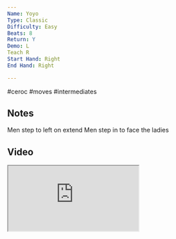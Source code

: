 ```yaml
---
Name: Yoyo
Type: Classic
Difficulty: Easy
Beats: 8
Return: Y
Demo: L
Teach R
Start Hand: Right
End Hand: Right

---
```

#ceroc #moves #intermediates
## Notes
Men step to left on extend
Men step in to face the ladies

## Video
<iframe src="https://www.network.ceroc.com/Teachers/DanceMoves/CurrentLibrary/Video/16Yoyo.mp4" />

## Top Tips

#### Style


#### Shape & Feel
blocked

#### Safety
Elbow
Stretch out - shoulder
Ladies Stepping forward too hard expecting a turn

#### Timing


### Men

### Ladies

## Safety & Technique
### Men

### Ladies

## Style & Flow


### Men

### Ladies


